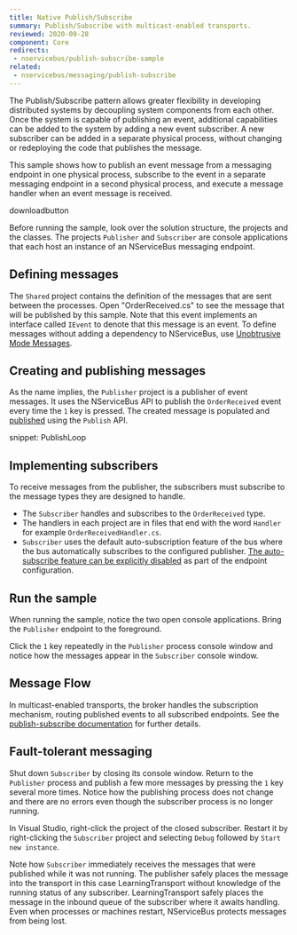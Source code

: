 ```yaml
---
title: Native Publish/Subscribe
summary: Publish/Subscribe with multicast-enabled transports.
reviewed: 2020-09-28
component: Core
redirects:
 - nservicebus/publish-subscribe-sample
related:
 - nservicebus/messaging/publish-subscribe
---
```


The Publish/Subscribe pattern allows greater flexibility in developing distributed systems by decoupling system components from each other. Once the system is capable of publishing an event, additional capabilities can be added to the system by adding a new event subscriber. A new subscriber can be added in a separate physical process, without changing or redeploying the code that publishes the message.

This sample shows how to publish an event message from a messaging endpoint in one physical process, subscribe to the event in a separate messaging endpoint in a second physical process, and execute a message handler when an event message is received.

downloadbutton

Before running the sample, look over the solution structure, the projects and the classes. The projects `Publisher` and `Subscriber` are console applications that each host an instance of an NServiceBus messaging endpoint.

## Defining messages

The `Shared` project contains the definition of the messages that are sent between the processes. Open "OrderReceived.cs" to see the message that will be published by this sample. Note that this event implements an interface called `IEvent` to denote that this message is an event. To define messages without adding a dependency to NServiceBus, use [Unobtrusive Mode Messages](/nservicebus/messaging/unobtrusive-mode.md). 

## Creating and publishing messages

As the name implies, the `Publisher` project is a publisher of event messages. It uses the NServiceBus API to publish the `OrderReceived` event every time the `1` key is pressed. The created message is populated and [published](/nservicebus/messaging/publish-subscribe/) using the `Publish` API.

snippet: PublishLoop

## Implementing subscribers

To receive messages from the publisher, the subscribers must subscribe to the message types they are designed to handle.

 * The `Subscriber` handles and subscribes to the `OrderReceived` type.
 * The handlers in each project are in files that end with the word `Handler` for example `OrderReceivedHandler.cs`.
 * `Subscriber` uses the default auto-subscription feature of the bus where the bus automatically subscribes to the configured publisher. [The auto-subscribe feature can be explicitly disabled](/nservicebus/messaging/publish-subscribe/controlling-what-is-subscribed.md) as part of the endpoint configuration.
  
## Run the sample

When running the sample, notice the two open console applications. Bring the `Publisher` endpoint to the foreground.

Click the `1` key repeatedly in the `Publisher` process console window and notice how the messages appear in the `Subscriber` console window.

## Message Flow

In multicast-enabled transports, the broker handles the subscription mechanism, routing published events to all subscribed endpoints. See the [publish-subscribe documentation](/nservicebus/messaging/publish-subscribe/#mechanics-native) for further details.

## Fault-tolerant messaging

Shut down `Subscriber` by closing its console window. Return to the `Publisher` process and publish a few more messages by pressing the `1` key several more times. Notice how the publishing process does not change and there are no errors even though the subscriber process is no longer running.

In Visual Studio, right-click the project of the closed subscriber. Restart it by right-clicking the `Subscriber` project and selecting `Debug` followed by `Start new instance`.

Note how `Subscriber` immediately receives the messages that were published while it was not running. The publisher safely places the message into the transport in this case LearningTransport without knowledge of the running status of any subscriber. LearningTransport safely places the message in the inbound queue of the subscriber where it awaits handling. Even when processes or machines restart, NServiceBus protects messages from being lost. 
